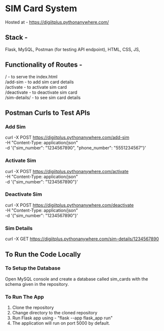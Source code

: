 # SIM Card System

Hosted at - https://digiitplus.pythonanywhere.com/

## Stack - 
Flask,
MySQL,
Postman (for testing API endpoint),
HTML,
CSS,
JS,

## Functionality of Routes -
/ - to serve the index.html<br>
/add-sim - to add sim card details<br>
/activate - to activate sim card<br>
/deactivate - to deactivate sim card<br>
/sim-details/<sim-number> - to see sim card details

## Postman Curls to Test APIs

### Add Sim
curl -X POST https://digiitplus.pythonanywhere.com/add-sim \
-H "Content-Type: application/json" \
-d '{"sim_number": "1234567890", "phone_number": "5551234567"}'

### Activate Sim
curl -X POST https://digiitplus.pythonanywhere.com/activate \
-H "Content-Type: application/json" \
-d '{"sim_number": "1234567890"}'

### Deactivate Sim
curl -X POST https://digiitplus.pythonanywhere.com/deactivate \
-H "Content-Type: application/json" \
-d '{"sim_number": "1234567890"}'

### Sim Details
curl -X GET https://digiitplus.pythonanywhere.com/sim-details/1234567890

## To Run the Code Locally

### To Setup the Database
Open MySQL console and create a database called sim_cards with the schema given in the repository.

### To Run The App
1. Clone the repository
2. Change directory to the cloned repository
3. Run Flask app using - "flask --app flask_app run"
4. The application will run on port 5000 by default.
